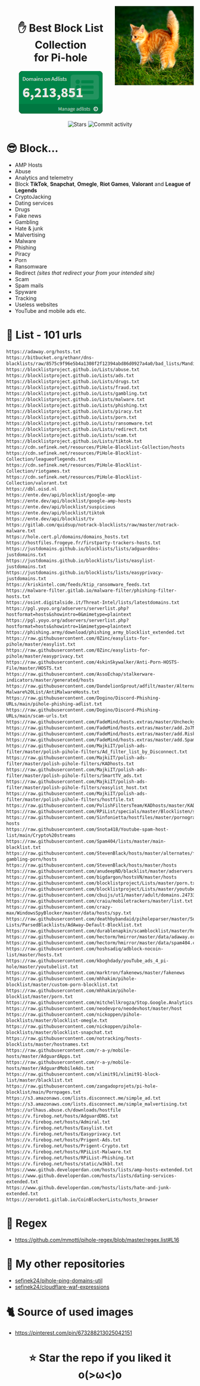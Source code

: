 <img width="42%" align="right" src="images/kitten.png" alt="">

<div align="center">
    <h1>
        ✋ Best Block List Collection<br>
        for Pi-hole
    </h1>
    <img src="images/adlists.png" alt="Domains on Adlists"><br><br>
    <img src="https://img.shields.io/github/stars/sefinek24/PiHole-Blocklist-Collection?label=STARS&style=for-the-badge" alt="Stars">
    <img src="https://img.shields.io/github/commit-activity/m/sefinek24/PiHole-Blocklist-Collection?label=COMMIT+ACTIVITY&style=for-the-badge" alt="Commit activity">
</div>

# 😎 Block...
- AMP Hosts
- Abuse
- Analytics and telemetry
- Block __TikTok__, __Snapchat__, __Omegle__, __Riot Games__, **Valorant** and __League of Legends__
- CryptoJacking
- Dating services
- Drugs
- Fake news
- Gambling
- Hate & junk
- Malvertising
- Malware
- Phishing
- Piracy
- Porn
- Ransomware
- Redirect *(sites that redirect your from your intended site)*
- Scam
- Spam mails
- Spyware
- Tracking
- Useless websites
- YouTube and mobile ads etc.

# 📃 List - 101 urls

```
https://adaway.org/hosts.txt
https://bitbucket.org/ethanr/dns-blacklists/raw/8575c9f96e5b4a1308f2f12394abd86d0927a4a0/bad_lists/Mandiant_APT1_Report_Appendix_D.txt
https://blocklistproject.github.io/Lists/abuse.txt
https://blocklistproject.github.io/Lists/ads.txt
https://blocklistproject.github.io/Lists/drugs.txt
https://blocklistproject.github.io/Lists/fraud.txt
https://blocklistproject.github.io/Lists/gambling.txt
https://blocklistproject.github.io/Lists/malware.txt
https://blocklistproject.github.io/Lists/phishing.txt
https://blocklistproject.github.io/Lists/piracy.txt
https://blocklistproject.github.io/Lists/porn.txt
https://blocklistproject.github.io/Lists/ransomware.txt
https://blocklistproject.github.io/Lists/redirect.txt
https://blocklistproject.github.io/Lists/scam.txt
https://blocklistproject.github.io/Lists/tiktok.txt
https://cdn.sefinek.net/resources/PiHole-Blocklist-Collection/hosts
https://cdn.sefinek.net/resources/PiHole-Blocklist-Collection/leagueoflegends.txt
https://cdn.sefinek.net/resources/PiHole-Blocklist-Collection/riotgames.txt
https://cdn.sefinek.net/resources/PiHole-Blocklist-Collection/valorant.txt
https://dbl.oisd.nl
https://ente.dev/api/blocklist/google-amp
https://ente.dev/api/blocklist/google-amp-hosts
https://ente.dev/api/blocklist/suspicious
https://ente.dev/api/blocklist/tiktok
https://ente.dev/api/blocklist/tv
https://gitlab.com/quidsup/notrack-blocklists/raw/master/notrack-malware.txt
https://hole.cert.pl/domains/domains_hosts.txt
https://hostfiles.frogeye.fr/firstparty-trackers-hosts.txt
https://justdomains.github.io/blocklists/lists/adguarddns-justdomains.txt
https://justdomains.github.io/blocklists/lists/easylist-justdomains.txt
https://justdomains.github.io/blocklists/lists/easyprivacy-justdomains.txt
https://kriskintel.com/feeds/ktip_ransomware_feeds.txt
https://malware-filter.gitlab.io/malware-filter/phishing-filter-hosts.txt
https://osint.digitalside.it/Threat-Intel/lists/latestdomains.txt
https://pgl.yoyo.org/adservers/serverlist.php?hostformat=hosts&showintro=0&mimetype=plaintext
https://pgl.yoyo.org/adservers/serverlist.php?hostformat=hosts&showintro=1&mimetype=plaintext
https://phishing.army/download/phishing_army_blocklist_extended.txt
https://raw.githubusercontent.com/0Zinc/easylists-for-pihole/master/easylist.txt
https://raw.githubusercontent.com/0Zinc/easylists-for-pihole/master/easyprivacy.txt
https://raw.githubusercontent.com/4skinSkywalker/Anti-Porn-HOSTS-File/master/HOSTS.txt
https://raw.githubusercontent.com/AssoEchap/stalkerware-indicators/master/generated/hosts
https://raw.githubusercontent.com/DandelionSprout/adfilt/master/Alternate%20versions%20Anti-Malware%20List/AntiMalwareHosts.txt
https://raw.githubusercontent.com/Dogino/Discord-Phishing-URLs/main/pihole-phishing-adlist.txt
https://raw.githubusercontent.com/Dogino/Discord-Phishing-URLs/main/scam-urls.txt
https://raw.githubusercontent.com/FadeMind/hosts.extras/master/UncheckyAds/hosts
https://raw.githubusercontent.com/FadeMind/hosts.extras/master/add.2o7Net/hosts
https://raw.githubusercontent.com/FadeMind/hosts.extras/master/add.Risk/hosts
https://raw.githubusercontent.com/FadeMind/hosts.extras/master/add.Spam/hosts
https://raw.githubusercontent.com/MajkiIT/polish-ads-filter/master/polish-pihole-filters/Ad_filter_list_by_Disconnect.txt
https://raw.githubusercontent.com/MajkiIT/polish-ads-filter/master/polish-pihole-filters/KADhosts.txt
https://raw.githubusercontent.com/MajkiIT/polish-ads-filter/master/polish-pihole-filters/SmartTV_ads.txt
https://raw.githubusercontent.com/MajkiIT/polish-ads-filter/master/polish-pihole-filters/easylist_host.txt
https://raw.githubusercontent.com/MajkiIT/polish-ads-filter/master/polish-pihole-filters/hostfile.txt
https://raw.githubusercontent.com/PolishFiltersTeam/KADhosts/master/KADhosts.txt
https://raw.githubusercontent.com/RPiList/specials/master/Blocklisten/spam.mails
https://raw.githubusercontent.com/Sinfonietta/hostfiles/master/pornography-hosts
https://raw.githubusercontent.com/Snota418/Youtube-spam-host-list/main/Crypto%20streams
https://raw.githubusercontent.com/Spam404/lists/master/main-blacklist.txt
https://raw.githubusercontent.com/StevenBlack/hosts/master/alternates/fakenews-gambling-porn/hosts
https://raw.githubusercontent.com/StevenBlack/hosts/master/hosts
https://raw.githubusercontent.com/anudeepND/blacklist/master/adservers.txt
https://raw.githubusercontent.com/bigdargon/hostsVN/master/hosts
https://raw.githubusercontent.com/blocklistproject/Lists/master/porn.txt
https://raw.githubusercontent.com/blocklistproject/Lists/master/youtube.txt
https://raw.githubusercontent.com/cbuijs/ut1/master/adult/domains.24733
https://raw.githubusercontent.com/craiu/mobiletrackers/master/list.txt
https://raw.githubusercontent.com/crazy-max/WindowsSpyBlocker/master/data/hosts/spy.txt
https://raw.githubusercontent.com/deathbybandaid/piholeparser/master/Subscribable-Lists/ParsedBlacklists/AdAway-Default-Blocklist.txt
https://raw.githubusercontent.com/durablenapkin/scamblocklist/master/hosts.txt
https://raw.githubusercontent.com/hectorm/hmirror/master/data/adaway.org/list.txt
https://raw.githubusercontent.com/hectorm/hmirror/master/data/spam404.com/list.txt
https://raw.githubusercontent.com/hoshsadiq/adblock-nocoin-list/master/hosts.txt
https://raw.githubusercontent.com/kboghdady/youTube_ads_4_pi-hole/master/youtubelist.txt
https://raw.githubusercontent.com/marktron/fakenews/master/fakenews
https://raw.githubusercontent.com/mhhakim/pihole-blocklist/master/custom-porn-blocklist.txt
https://raw.githubusercontent.com/mhhakim/pihole-blocklist/master/porn.txt
https://raw.githubusercontent.com/mitchellkrogza/Stop.Google.Analytics.Ghost.Spam.HOWTO/master/output/domains/INACTIVE/list
https://raw.githubusercontent.com/neodevpro/neodevhost/master/host
https://raw.githubusercontent.com/nickoppen/pihole-blocklists/master/blocklist-omegle.txt
https://raw.githubusercontent.com/nickoppen/pihole-blocklists/master/blocklist-snapchat.txt
https://raw.githubusercontent.com/notracking/hosts-blocklists/master/hostnames.txt
https://raw.githubusercontent.com/r-a-y/mobile-hosts/master/AdguardApps.txt
https://raw.githubusercontent.com/r-a-y/mobile-hosts/master/AdguardMobileAds.txt
https://raw.githubusercontent.com/xlimit91/xlimit91-block-list/master/blacklist.txt
https://raw.githubusercontent.com/zangadoprojets/pi-hole-blocklist/main/Pornpages.txt
https://s3.amazonaws.com/lists.disconnect.me/simple_ad.txt
https://s3.amazonaws.com/lists.disconnect.me/simple_malvertising.txt
https://urlhaus.abuse.ch/downloads/hostfile
https://v.firebog.net/hosts/AdguardDNS.txt
https://v.firebog.net/hosts/Admiral.txt
https://v.firebog.net/hosts/Easylist.txt
https://v.firebog.net/hosts/Easyprivacy.txt
https://v.firebog.net/hosts/Prigent-Ads.txt
https://v.firebog.net/hosts/Prigent-Crypto.txt
https://v.firebog.net/hosts/RPiList-Malware.txt
https://v.firebog.net/hosts/RPiList-Phishing.txt
https://v.firebog.net/hosts/static/w3kbl.txt
https://www.github.developerdan.com/hosts/lists/amp-hosts-extended.txt
https://www.github.developerdan.com/hosts/lists/dating-services-extended.txt
https://www.github.developerdan.com/hosts/lists/hate-and-junk-extended.txt
https://zerodot1.gitlab.io/CoinBlockerLists/hosts_browser
```

# 🔧 Regex
* https://github.com/mmotti/pihole-regex/blob/master/regex.list#L16

# 🌠 My other repositories
* [sefinek24/pihole-ping-domains-util](https://github.com/sefinek24/pihole-ping-domains-util)
* [sefinek24/cloudflare-waf-expressions](https://github.com/sefinek24/cloudflare-waf-expressions)

# 🐈 Source of used images
* https://pinterest.com/pin/673288213025042151

<div align="center">
    <h1>⭐ Star the repo if you liked it o(>ω<)o</h1>
</div>